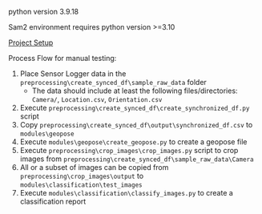 python version 3.9.18

Sam2 environment requires python version >=3.10

[Project Setup](./docs/PROJECT_SETUP.md)

Process Flow for manual testing:

1. Place Sensor Logger data in the `preprocessing\create_synced_df\sample_raw_data` folder
   - The data should include at least the following files/directories: `Camera/`, `Location.csv`, `Orientation.csv`
2. Execute `preprocessing\create_synced_df\create_synchronized_df.py` script
3. Copy `preprocessing\create_synced_df\output\synchronized_df.csv` to `modules\geopose`
4. Execute `modules\geopose\create_geopose.py` to create a geopose file
5. Execute `preprocessing\crop_images\crop_images.py` script to crop images from `preprocessing\create_synced_df\sample_raw_data\Camera`
6. All or a subset of images can be copied from `preprocessing\crop_images\output` to `modules\classification\test_images`
7. Execute `modules\classification\classify_images.py` to create a classification report

